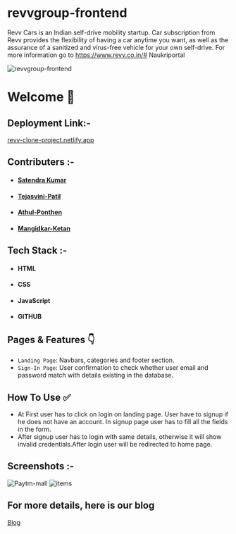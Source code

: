 # revvgroup-frontend

Revv Cars is an Indian self-drive mobility startup. Car subscription from Revv provides the flexibility of having a car anytime you want, as well as the assurance of a sanitized and virus-free vehicle for your own self-drive. For more information go to https://www.revv.co.in/# Naukriportal


![ revvgroup-frontend](https://miro.medium.com/max/1400/1*-iBDya_RTL3WX4ysMOrYDg.png)


# Welcome :wave:


## Deployment Link:-
[revv-clone-project.netlify.app](https://revv-clone-project.netlify.app/)

## Contributers :- 
- #### [Satendra Kumar](www.linkedin.com/in/satendra-yadav-5b8067170/)
- #### [Tejasvini-Patil](https://www.linkedin.com/in/tejasvini-patil/?trk=public_profile-settings_project_contributor-image&originalSubdomain=in)
- #### [Athul-Ponthen](https://www.linkedin.com/in/athul-ponthen/)
- #### [Mangidkar-Ketan](https://www.linkedin.com/in/mangidkar-ketan/?trk=public_profile-settings_project_contributor-image&originalSubdomain=in)




## Tech Stack :- 

- #### HTML
- #### CSS 
- #### JavaScript
- #### GITHUB


## Pages & Features :point_down:


- `Landing Page`: Navbars, categories and footer section.
- `Sign-In Page`: User confirmation to check whether user email and password match with details existing in the database.

 
## How To Use ✅

- At First user has to click on login on landing page. User have to signup if he does not have an account. In signup page user has to  fill  all the fields in the form.
- After signup user has to login with same details, otherwise it will show invalid credentials.After login user will be redirected to home page.




## Screenshots :- 
![Paytm-mall](https://miro.medium.com/max/1400/1*TKv68NBMxe2ZLry9EEjdCw.png)
![items](https://miro.medium.com/max/1400/1*-pimjTN7QT2v3Lre3xzmZQ.jpeg)

## For more details, here is our blog
[Blog](https://medium.com/@ay607335/cloning-of-revv-website-409d542c97ce)

